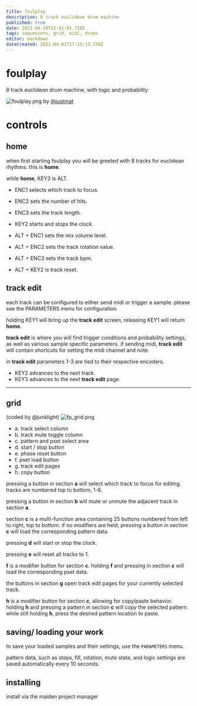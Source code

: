 ```yaml
---
title: foulplay
description: 8 track euclidean drum machine
published: true
date: 2021-04-10T12:41:01.728Z
tags: sequencers, grid, midi, drums
editor: markdown
dateCreated: 2021-04-01T17:15:13.730Z
---
```


# foulplay
8 track euclidean drum machine, with logic and probability


![foulplay.png](/community/justmat/foulplay.png)
by [@justmat](/authors/justmat)


# controls

## home

when first starting foulplay you will be greeted with 8 tracks for euclidean rhythms. this is **home**. 

while **home**, KEY3 is ALT.

- ENC1 selects which track to focus.
- ENC2 sets the number of hits.
- ENC3 sets the track length.
- KEY2 starts and stops the clock.

- ALT + ENC1 sets the mix volume level.
- ALT + ENC2 sets the track rotation value.
- ALT + ENC3 sets the track bpm.
- ALT + KEY2 is track reset.


## track edit

each track can be configured to either send midi or trigger a sample.
please see the PARAMETERS menu for configuration.

holding KEY1 will bring up the **track edit** screen, releasing KEY1 will return **home**.
 
**track edit** is where you will find trigger conditions and probability settings, as well as various sample specific parameters. 
if sending midi, **track edit** will contain shortcuts for setting the midi channel and note.

in **track edit** parameters 1-3 are tied to their respective encoders.

- KEY2 advances to the next track.
- KEY3 advances to the next **track edit** page. 

---

## grid 
(coded by @junklight)
![fp_grid.png](/community/justmat/fp_grid.png)

* a. track select column
* b. track mute toggle column
* c. pattern and pset select area
* d. start / stop button
* e. phase reset button
* f. pset load button
* g. track edit pages
* h. copy button

pressing a button in section **a** will select which track to focus for editing. tracks are numbered top to bottom, 1-8.

pressing a button in section **b** will mute or unmute the adjacent track in section **a**.

section **c** is a multi-function area containing 25 buttons numbered from left to right, top to bottom. if no modifiers are held, pressing a button in section **c** will load the corresponding pattern data.

pressing **d** will start or stop the clock.

pressing **e** will reset all tracks to 1.

**f** is a modifier button for section **c**. holding **f** and pressing in section **c** will load the corresponding pset data.

the buttons in section **g** open track edit pages for your currently selected track.

**h** is a modifier button for section **c**, allowing for copy/paste behavior. holding **h** and pressing a pattern in section **c** will copy the selected pattern. while still holding **h**, press the desired pattern location to paste.



## saving/ loading your work

to save your loaded samples and their settings, use the ```PARAMETERS``` menu. 

pattern data, such as steps, fill, rotation, mute state, and logic settings are saved automatically every 10 seconds.

## installing
install via the maiden project manager
